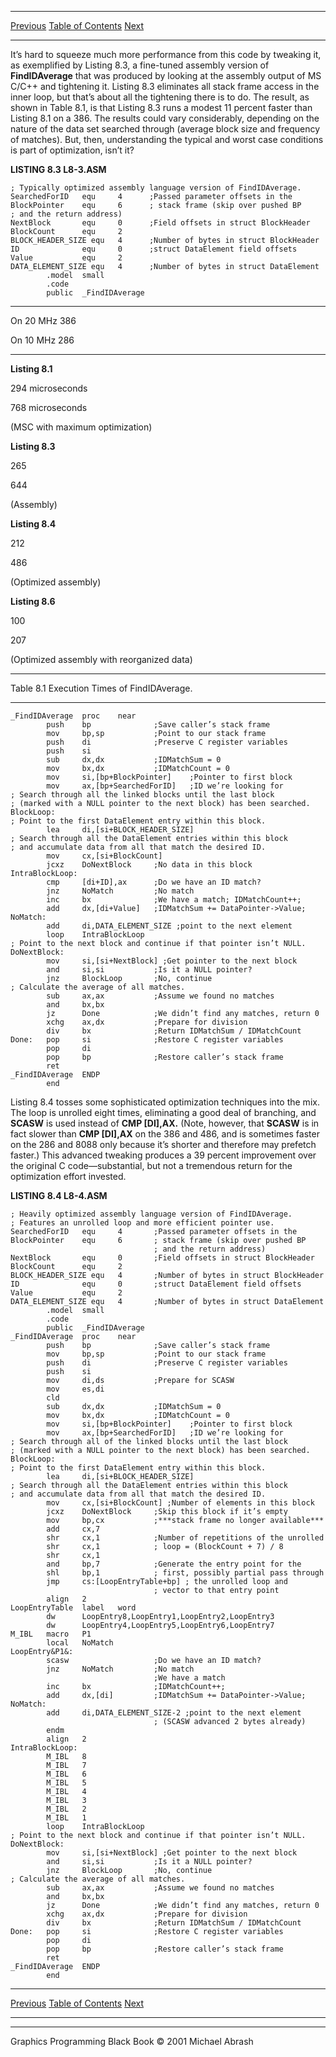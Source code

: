   ------------------------ --------------------------------- --------------------
  [Previous](08-03.html)   [Table of Contents](index.html)   [Next](08-05.html)
  ------------------------ --------------------------------- --------------------

It’s hard to squeeze much more performance from this code by tweaking
it, as exemplified by Listing 8.3, a fine-tuned assembly version of
**FindIDAverage** that was produced by looking at the assembly output of
MS C/C++ and tightening it. Listing 8.3 eliminates all stack frame
access in the inner loop, but that’s about all the tightening there is
to do. The result, as shown in Table 8.1, is that Listing 8.3 runs a
modest 11 percent faster than Listing 8.1 on a 386. The results could
vary considerably, depending on the nature of the data set searched
through (average block size and frequency of matches). But, then,
understanding the typical and worst case conditions is part of
optimization, isn’t it?

**LISTING 8.3 L8-3.ASM**

    ; Typically optimized assembly language version of FindIDAverage.
    SearchedForID   equ     4      ;Passed parameter offsets in the
    BlockPointer    equ     6      ; stack frame (skip over pushed BP
    ; and the return address)
    NextBlock       equ     0      ;Field offsets in struct BlockHeader
    BlockCount      equ     2
    BLOCK_HEADER_SIZE equ   4      ;Number of bytes in struct BlockHeader
    ID              equ     0      ;struct DataElement field offsets
    Value           equ     2
    DATA_ELEMENT_SIZE equ   4      ;Number of bytes in struct DataElement
            .model  small
            .code
            public  _FindIDAverage

* * * * *

On 20 MHz 386

On 10 MHz 286

* * * * *

**Listing 8.1**

294 microseconds

768 microseconds

(MSC with maximum optimization)

**Listing 8.3**

265

644

(Assembly)

**Listing 8.4**

212

486

(Optimized assembly)

**Listing 8.6**

100

207

(Optimized assembly with reorganized data)

* * * * *

Table 8.1 Execution Times of FindIDAverage.

* * * * *

    _FindIDAverage  proc    near
            push    bp              ;Save caller’s stack frame
            mov     bp,sp           ;Point to our stack frame
            push    di              ;Preserve C register variables
            push    si
            sub     dx,dx           ;IDMatchSum = 0
            mov     bx,dx           ;IDMatchCount = 0
            mov     si,[bp+BlockPointer]    ;Pointer to first block
            mov     ax,[bp+SearchedForID]   ;ID we’re looking for
    ; Search through all the linked blocks until the last block
    ; (marked with a NULL pointer to the next block) has been searched.
    BlockLoop:
    ; Point to the first DataElement entry within this block.
            lea     di,[si+BLOCK_HEADER_SIZE]
    ; Search through all the DataElement entries within this block
    ; and accumulate data from all that match the desired ID.
            mov     cx,[si+BlockCount]
            jcxz    DoNextBlock     ;No data in this block
    IntraBlockLoop:
            cmp     [di+ID],ax      ;Do we have an ID match?
            jnz     NoMatch         ;No match
            inc     bx              ;We have a match; IDMatchCount++;
            add     dx,[di+Value]   ;IDMatchSum += DataPointer->Value;
    NoMatch:
            add     di,DATA_ELEMENT_SIZE ;point to the next element
            loop    IntraBlockLoop
    ; Point to the next block and continue if that pointer isn’t NULL.
    DoNextBlock:
            mov     si,[si+NextBlock] ;Get pointer to the next block
            and     si,si           ;Is it a NULL pointer?
            jnz     BlockLoop       ;No, continue
    ; Calculate the average of all matches.
            sub     ax,ax           ;Assume we found no matches
            and     bx,bx
            jz      Done            ;We didn’t find any matches, return 0
            xchg    ax,dx           ;Prepare for division
            div     bx              ;Return IDMatchSum / IDMatchCount
    Done:   pop     si              ;Restore C register variables
            pop     di
            pop     bp              ;Restore caller’s stack frame
            ret
    _FindIDAverage  ENDP
            end

Listing 8.4 tosses some sophisticated optimization techniques into the
mix. The loop is unrolled eight times, eliminating a good deal of
branching, and **SCASW** is used instead of **CMP [DI],AX.** (Note,
however, that **SCASW** is in fact slower than **CMP [DI],AX** on the
386 and 486, and is sometimes faster on the 286 and 8088 only because
it’s shorter and therefore may prefetch faster.) This advanced tweaking
produces a 39 percent improvement over the original C code—substantial,
but not a tremendous return for the optimization effort invested.

**LISTING 8.4 L8-4.ASM**

    ; Heavily optimized assembly language version of FindIDAverage.
    ; Features an unrolled loop and more efficient pointer use.
    SearchedForID   equ     4       ;Passed parameter offsets in the
    BlockPointer    equ     6       ; stack frame (skip over pushed BP
                                    ; and the return address)
    NextBlock       equ     0       ;Field offsets in struct BlockHeader
    BlockCount      equ     2
    BLOCK_HEADER_SIZE equ   4       ;Number of bytes in struct BlockHeader
    ID              equ     0       ;struct DataElement field offsets
    Value           equ     2
    DATA_ELEMENT_SIZE equ   4       ;Number of bytes in struct DataElement
            .model  small
            .code
            public  _FindIDAverage
    _FindIDAverage  proc    near
            push    bp              ;Save caller’s stack frame
            mov     bp,sp           ;Point to our stack frame
            push    di              ;Preserve C register variables
            push    si
            mov     di,ds           ;Prepare for SCASW
            mov     es,di
            cld
            sub     dx,dx           ;IDMatchSum = 0
            mov     bx,dx           ;IDMatchCount = 0
            mov     si,[bp+BlockPointer]    ;Pointer to first block
            mov     ax,[bp+SearchedForID]   ;ID we’re looking for
    ; Search through all of the linked blocks until the last block
    ; (marked with a NULL pointer to the next block) has been searched.
    BlockLoop:
    ; Point to the first DataElement entry within this block.
            lea     di,[si+BLOCK_HEADER_SIZE]
    ; Search through all the DataElement entries within this block
    ; and accumulate data from all that match the desired ID.
            mov     cx,[si+BlockCount] ;Number of elements in this block
            jcxz    DoNextBlock     ;Skip this block if it’s empty
            mov     bp,cx           ;***stack frame no longer available***
            add     cx,7
            shr     cx,1            ;Number of repetitions of the unrolled
            shr     cx,1            ; loop = (BlockCount + 7) / 8
            shr     cx,1
            and     bp,7            ;Generate the entry point for the
            shl     bp,1            ; first, possibly partial pass through
            jmp     cs:[LoopEntryTable+bp] ; the unrolled loop and
                                    ; vector to that entry point
            align   2
    LoopEntryTable  label   word
            dw      LoopEntry8,LoopEntry1,LoopEntry2,LoopEntry3
            dw      LoopEntry4,LoopEntry5,LoopEntry6,LoopEntry7
    M_IBL   macro   P1
            local   NoMatch
    LoopEntry&P1&:
            scasw                   ;Do we have an ID match?
            jnz     NoMatch         ;No match
                                    ;We have a match
            inc     bx              ;IDMatchCount++;
            add     dx,[di]         ;IDMatchSum += DataPointer->Value;
    NoMatch:
            add     di,DATA_ELEMENT_SIZE-2 ;point to the next element
                                    ; (SCASW advanced 2 bytes already)
            endm
            align   2
    IntraBlockLoop:
            M_IBL   8
            M_IBL   7
            M_IBL   6
            M_IBL   5
            M_IBL   4
            M_IBL   3
            M_IBL   2
            M_IBL   1
            loop    IntraBlockLoop
    ; Point to the next block and continue if that pointer isn’t NULL.
    DoNextBlock:
            mov     si,[si+NextBlock] ;Get pointer to the next block
            and     si,si           ;Is it a NULL pointer?
            jnz     BlockLoop       ;No, continue
    ; Calculate the average of all matches.
            sub     ax,ax           ;Assume we found no matches
            and     bx,bx
            jz      Done            ;We didn’t find any matches, return 0
            xchg    ax,dx           ;Prepare for division
            div     bx              ;Return IDMatchSum / IDMatchCount
    Done:   pop     si              ;Restore C register variables
            pop     di
            pop     bp              ;Restore caller’s stack frame
            ret
    _FindIDAverage  ENDP
            end

  ------------------------ --------------------------------- --------------------
  [Previous](08-03.html)   [Table of Contents](index.html)   [Next](08-05.html)
  ------------------------ --------------------------------- --------------------

* * * * *

Graphics Programming Black Book © 2001 Michael Abrash
